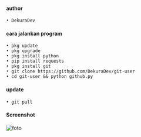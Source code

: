 #### author
```
• DekuraDev
```
#### cara jalankan program
```
• pkg update
• pkg upgrade
• pkg install python
• pip install requests
• pkg install git
• git clone https://github.com/DekuraDev/git-user
• cd git-user && python github.py
```
#### update 
```
• git pull
```
#### Screenshot
![foto]()
